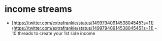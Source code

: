 # income streams

- [https://twitter.com/extrafrankie/status/1499794091453804545?s=11](https://twitter.com/extrafrankie/status/1499794091453804545?s=11) - 10 threads to create your 1st side income
